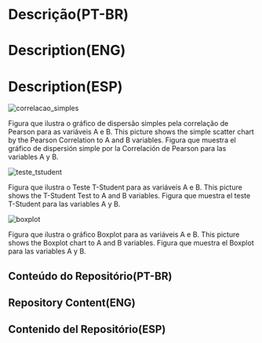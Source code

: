 # Descrição(PT-BR)
# Description(ENG)
# Description(ESP)

![correlacao_simples](https://github.com/wilmorales21/Scripts/assets/80546143/422d642c-ed1e-432d-807b-1f6d785706cf)

Figura que ilustra o gráfico de dispersão simples pela correlação de Pearson para as variáveis A e B. This picture shows the simple scatter chart by the Pearson Correlation to A and B variables. Figura que muestra el gráfico de dispersión simple por la Correlación de Pearson para las variables A y B. 

![teste_tstudent](https://github.com/wilmorales21/Scripts/assets/80546143/b219458b-aa3a-4915-b221-fc77fa86b830)

Figura que ilustra o Teste T-Student para as variáveis A e B. This picture shows the T-Student Test to A and B variables. Figura que muestra el teste T-Student para las variables A y B.

![boxplot](https://github.com/wilmorales21/Scripts/assets/80546143/e3d6718a-275b-4d14-b164-d4ddeb1314d3)

Figura que ilustra o gráfico Boxplot para as variáveis A e B. This picture shows the Boxplot chart to A and B variables. Figura que muestra el Boxplot para las variables A y B.

## Conteúdo do Repositório(PT-BR)
## Repository Content(ENG)
## Contenido del Repositório(ESP)
